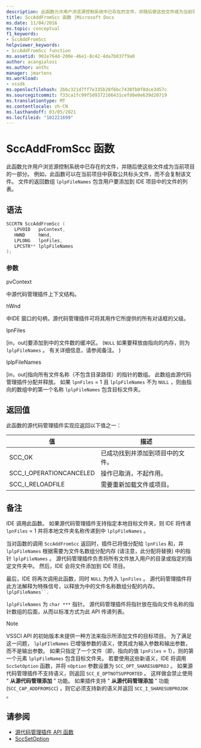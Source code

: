 ```yaml
---
description: 此函数允许用户浏览源控制系统中已存在的文件，并随后使这些文件成为当前项目的一部分。
title: SccAddFromScc 函数 |Microsoft Docs
ms.date: 11/04/2016
ms.topic: conceptual
f1_keywords:
- SccAddFromScc
helpviewer_keywords:
- SccAddFromScc function
ms.assetid: 902e764d-200e-46e1-8c42-4da7b037f9a0
author: acangialosi
ms.author: anthc
manager: jmartens
ms.workload:
- vssdk
ms.openlocfilehash: 2bbc321d7ff7e335b28f6bc7430fb0f8dce3d57c
ms.sourcegitcommit: f33ca1fc99f5d9372166431cefd0e0e639d20719
ms.translationtype: MT
ms.contentlocale: zh-CN
ms.lasthandoff: 03/05/2021
ms.locfileid: "102221699"
---
```

# <a name="sccaddfromscc-function"></a>SccAddFromScc 函数
此函数允许用户浏览源控制系统中已存在的文件，并随后使这些文件成为当前项目的一部分。 例如，此函数可以在当前项目中获取公共标头文件，而不会复制该文件。 文件的返回数组 `lplpFileNames` 包含用户要添加到 IDE 项目中的文件的列表。

## <a name="syntax"></a>语法

```cpp
SCCRTN SccAddFromScc (
   LPVOID   pvContext,
   HWND     hWnd,
   LPLONG   lpnFiles,
   LPCSTR** lplpFileNames
);
```

### <a name="parameters"></a>参数
 pvContext

中源代码管理插件上下文结构。

 hWnd

中IDE 窗口的句柄，源代码管理插件可将其用作它所提供的所有对话框的父级。

 lpnFiles

[in，out]要添加到中的文件数的缓冲区。  (`NULL` 如果要释放由指向的内存，则为 `lplpFileNames` 。 有关详细信息，请参阅备注。 ) 

 lplpFileNames

[in，out]指向所有文件名称（不包含目录路径）的指针的数组。 此数组由源代码管理插件分配并释放。 如果 `lpnFiles` = 1 且 `lplpFileNames` 不为 `NULL` ，则由指向的数组中的第一个名称 `lplpFileNames` 包含目标文件夹。

## <a name="return-value"></a>返回值
 此函数的源代码管理插件实现应返回以下值之一：

|值|描述|
|-----------|-----------------|
|SCC_OK|已成功找到并添加到项目中的文件。|
|SCC_I_OPERATIONCANCELED|操作已取消，不起作用。|
|SCC_I_RELOADFILE|需要重新加载文件或项目。|

## <a name="remarks"></a>备注
 IDE 调用此函数。 如果源代码管理插件支持指定本地目标文件夹，则 IDE 将传递 `lpnFiles` = 1 并将本地文件夹名称传递到中 `lplpFileNames` 。

 当对函数的调用 `SccAddFromScc` 返回时，插件已将值分配给 `lpnFiles` 和，并 `lplpFileNames` 根据需要为文件名数组分配内存 (请注意，此分配将替换) 中的指针 `lplpFileNames` 。 源代码管理插件负责将所有文件放入用户的目录或指定的指定文件夹中。 然后，IDE 会将文件添加到 IDE 项目。

 最后，IDE 将再次调用此函数，同时 `NULL` 为传入 `lpnFiles` 。 源代码管理插件将此方法解释为特殊信号，以释放为中的文件名称数组分配的内存。 `lplpFileNames``.`

 `lplpFileNames` 为 `char ***` 指针。 源代码管理插件将指针放在指向文件名称的指针数组的后面，从而以标准方式为此 API 传递列表。

> [!NOTE]
> VSSCI API 的初始版本未提供一种方法来指示所添加文件的目标项目。 为了满足这一问题， `lplpFIleNames` 已增强参数的语义，使其成为输入参数和输出参数，而不是输出参数。 如果只指定了一个文件（即，指向的值 `lpnFiles` = 1），则的第一个元素 `lplpFileNames` 包含目标文件夹。 若要使用这些新语义，IDE 将调用 `SccSetOption` 函数，并将 `nOption` 参数设置为 `SCC_OPT_SHARESUBPROJ` 。 如果源代码管理插件不支持语义，则返回 `SCC_E_OPTNOTSUPPORTED` 。 这样做会禁止使用 " **从源代码管理添加** " 功能。 如果插件支持 " **从源代码管理添加** " 功能 (`SCC_CAP_ADDFROMSCC`) ，则它必须支持新的语义并返回 `SCC_I_SHARESUBPROJOK` 。

## <a name="see-also"></a>请参阅
- [源代码管理插件 API 函数](../extensibility/source-control-plug-in-api-functions.md)
- [SccSetOption](../extensibility/sccsetoption-function.md)
